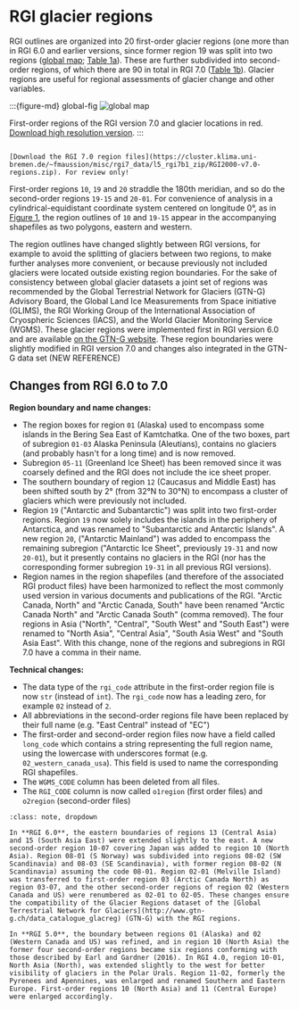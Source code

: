 # RGI glacier regions

RGI outlines are organized into 20 first-order glacier regions (one more than in RGI 6.0 and earlier versions, since former region 19 was split into two regions ([global map](global-fig); [Table 1a](o1-regions-table)). These are further subdivided into second-order regions, of which there are 90 in total in RGI 7.0 ([Table 1b](o2-regions-table)). Glacier regions are useful for regional assessments of glacier change and other variables.

:::{figure-md} global-fig
<img src="https://cluster.klima.uni-bremen.de/~fmaussion/misc/rgi7_data/l3_rgi7a_plots/global_map_small.jpeg" alt="global map" class="bg-primary mb-1">

First-order regions of the RGI version 7.0 and glacier locations in red. [Download high resolution version](https://cluster.klima.uni-bremen.de/~fmaussion/misc/rgi7_data/l3_rgi7a_plots/global_map.png).
:::

```{admonition} Data download

[Download the RGI 7.0 region files](https://cluster.klima.uni-bremen.de/~fmaussion/misc/rgi7_data/l5_rgi7b1_zip/RGI2000-v7.0-regions.zip). For review only!
```

First-order regions `10`, `19` and `20` straddle the 180th meridian, and so do the second-order regions `19-15` and `20-01`. For convenience of analysis in a cylindrical-equidistant coordinate system centered on longitude 0°, as in [Figure 1](global-fig), the region outlines of `10` and `19-15` appear in the accompanying shapefiles as two polygons, eastern and western. 

The region outlines have changed slightly between RGI versions, for example to avoid the splitting of glaciers between two regions, to make further analyses more convenient, or because previously not included glaciers were located outside existing region boundaries. For the sake of consistency between global glacier datasets a joint set of regions was recommended by the Global Terrestrial Network for Glaciers (GTN-G) Advisory Board, the Global Land Ice Measurements from Space initiative (GLIMS), the RGI Working Group of the International Association of Cryospheric Sciences (IACS), and the World Glacier Monitoring Service (WGMS). These glacier regions were implemented first in RGI version 6.0 and are available [on the GTN-G website](https://www.gtn-g.ch/data_catalogue_glacreg). These region boundaries were slightly modified in RGI version 7.0 and changes also integrated in the GTN-G data set (NEW REFERENCE)


## Changes from RGI 6.0 to 7.0

**Region boundary and name changes:**

- The region boxes for region `01` (Alaska) used to encompass some islands in the Bering Sea East of Kamtchatka. One of the two boxes, part of subregion `01-03` Alaska Peninsula (Aleutians), contains no glaciers (and probably hasn't for a long time) and is now removed.
- Subregion `05-11` (Greenland Ice Sheet) has been removed since it was coarsely defined and the RGI does not include the ice sheet proper.
- The southern boundary of region `12` (Caucasus and Middle East) has been shifted south by 2° (from 32°N to 30°N) to encompass a cluster of glaciers which were previously not included.
- Region `19` ("Antarctic and Subantarctic") was split into two first-order regions. Region `19` now solely includes the islands in the periphery of Antarctica, and was renamed to "Subantarctic and Antarctic Islands". A new region `20`, ("Antarctic Mainland") was added to encompass the remaining subregion ("Antarctic Ice Sheet", previously `19-31` and now `20-01`), but it presently contains no glaciers in the RGI (nor has the corresponding former subregion `19-31` in all previous RGI versions).
- Region names in the region shapefiles (and therefore of the associated RGI product files) have been harmonized to reflect the most commonly used version in various documents and publications of the RGI. "Arctic Canada, North" and "Arctic Canada, South" have been renamed "Arctic Canada North" and "Arctic Canada South" (comma removed). The four regions in Asia ("North", "Central", "South West" and "South East") were renamed to "North Asia", "Central Asia", "South Asia West" and "South Asia East". With this change, none of the regions and subregions in RGI 7.0 have a comma in their name.

**Technical changes:**

- The data type of the `rgi_code` attribute in the first-order region file is now `str` (instead of `int`). The `rgi_code` now has a leading zero, for example `02` instead of `2`.
- All abbreviations in the second-order regions file have been replaced by their full name (e.g. "East Central" instead of "EC")
- The first-order and second-order region files now have a field called `long_code` which contains a string representing the full region name, using the lowercase with underscores format (e.g. `02_western_canada_usa`). This field is used to name the corresponding RGI shapefiles.
- The `WGMS_CODE` column has been deleted from all files.
- The `RGI_CODE` column is now called `o1region` (first order files) and `o2region` (second-order files)


```{admonition} Additional details: RGI regions version history
:class: note, dropdown

In **RGI 6.0**, the eastern boundaries of regions 13 (Central Asia) and 15 (South Asia East) were extended slightly to the east. A new second-order region 10-07 covering Japan was added to region 10 (North Asia). Region 08-01 (S Norway) was subdivided into regions 08-02 (SW Scandinavia) and 08-03 (SE Scandinavia), with former region 08-02 (N Scandinavia) assuming the code 08-01. Region 02-01 (Melville Island) was transferred to first-order region 03 (Arctic Canada North) as region 03-07, and the other second-order regions of region 02 (Western Canada and US) were renumbered as 02-01 to 02-05. These changes ensure the compatibility of the Glacier Regions dataset of the [Global Terrestrial Network for Glaciers](http://www.gtn-g.ch/data_catalogue_glacreg) (GTN-G) with the RGI regions.

In **RGI 5.0**, the boundary between regions 01 (Alaska) and 02 (Western Canada and US) was refined, and in region 10 (North Asia) the former four second-order regions became six regions conforming with those described by Earl and Gardner (2016). In RGI 4.0, region 10-01, North Asia (North), was extended slightly to the west for better visibility of glaciers in the Polar Urals. Region 11-02, formerly the Pyrenees and Apennines, was enlarged and renamed Southern and Eastern Europe. First-order regions 10 (North Asia) and 11 (Central Europe) were enlarged accordingly.
```
